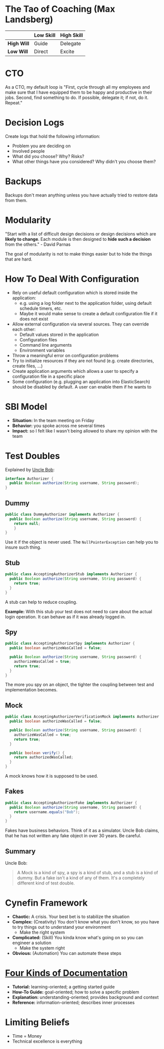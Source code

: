 # The Tao of Coaching (Max Landsberg)

|               | **Low Skill** | **High Skill** |
| ------------- | ------------- | -------------- |
| **High Will** | Guide         | Delegate       |
| **Low Will**  | Direct        | Excite         |

# CTO

As a CTO, my default loop is "First, cycle through all my employees and make
sure that I have equipped them to be happy and productive in their jobs. Second,
find something to do. If possible, delegate it; if not, do it. Repeat."

# Decision Logs

Create logs that hold the following information:

- Problem you are deciding on
- Involved people
- What did you choose? Why? Risks?
- What other things have you considered? Why didn't you choose them?

# Backups

Backups don't mean anything unless you have actually tried to restore data from
them.

# Modularity

"Start with a list of difficult design decisions or design decisions which are
**likely to change**. Each module is then designed to **hide such a decision**
from the others." - David Parnas

The goal of modularity is not to make things easier but to hide the things that
are hard.

# How To Deal With Configuration

- Rely on useful default configuration which is stored inside the application:
  - e.g. using a log folder next to the application folder, using default
    schedule timers, etc.
  - Maybe it would make sense to create a default configuration file if it does
    not exist
- Allow external configuration via several sources. They can override each
  other:
  - Default values stored in the application
  - Configuration files
  - Command line arguments
  - Environment variables
- Throw a meaningful error on configuration problems
- Try to initialize resources if they are not found (e.g. create directories,
  create files, ...)
- Create application arguments which allows a user to specify a configuration
  file in a specific place
- Some configuration (e.g. plugging an application into ElasticSearch) should be
  disabled by default. A user can enable them if he wants to

# SBI Model

- **Situation:** In the team meeting on Friday
- **Behavior:** you spoke across me several times
- **Impact:** so I felt like I wasn't being allowed to share my opinion with the
  team

# Test Doubles

Explained by [Uncle
Bob](https://blog.cleancoder.com/uncle-bob/2014/05/14/TheLittleMocker.html):

``` java
interface Authorizer {
  public Boolean authorize(String username, String password);
}
```

## Dummy

``` java
public class DummyAuthorizer implements Authorizer {
  public Boolean authorize(String username, String password) {
	return null;
    }
}
```

Use it if the object is never used. The `NullPointerException` can help you to
insure such thing.

## Stub

``` java
public class AcceptingAuthorizerStub implements Authorizer {
  public Boolean authorize(String username, String password) {
    return true;
  }
}
```

A stub can help to reduce coupling.

**Example:** With this stub your test does
not need to care about the actual login operation. It can behave as if it was
already logged in.

## Spy

``` java
public class AcceptingAuthorizerSpy implements Authorizer {
  public boolean authorizeWasCalled = false;

  public Boolean authorize(String username, String password) {
    authorizeWasCalled = true;
    return true;
  }
}
```

The more you spy on an object, the tighter the coupling between test and
implementation becomes.

## Mock

```java
public class AcceptingAuthorizerVerificationMock implements Authorizer {
  public boolean authorizeWasCalled = false;

  public Boolean authorize(String username, String password) {
    authorizeWasCalled = true;
    return true;
  }

  public boolean verify() {
    return authorizedWasCalled;
  }
}
```

A mock knows how it is supposed to be used.

## Fakes

``` java
public class AcceptingAuthorizerFake implements Authorizer {
  public Boolean authorize(String username, String password) {
    return username.equals("Bob");
  }
}
```

Fakes have business behaviors. Think of it as a simulator. Uncle Bob claims,
that he has not written any fake object in over 30 years. Be careful.

## Summary

Uncle Bob:

> A Mock is a kind of spy, a spy is a kind of stub, and a stub is a kind of
> dummy. But a fake isn't a kind of any of them. It's a completely different
> kind of test double.

# Cynefin Framework

- **Chaotic:** A crisis. Your best bet is to stabilize the situation
- **Complex:** (Creativity) You don't know what you don't know, so you have to try things out
  to understand your environment
  - Make the right system
- **Complicated:** (Skill) You kinda know what's going on so you can engineer a solution
  - Make the system right
- **Obvious:** (Automation) You can automate these steps

# [Four Kinds of Documentation](https://www.divio.com/blog/documentation)

- **Tutorial:** learning-oriented; a getting started guide
- **How-To Guide:** goal-oriented; how to solve a specific problem
- **Explanation:** understanding-oriented; provides background and context
- **Reference:** information-oriented; describes inner processes

# Limiting Beliefs

- Time = Money
- Technical excellence is everything
